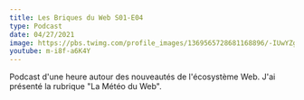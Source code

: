 ```yaml
---
title: Les Briques du Web S01-E04
type: Podcast
date: 04/27/2021
image: https://pbs.twimg.com/profile_images/1369565728681168896/-IUwYZgB_400x400.png
youtube: m-i8f-a6K4Y
---
```


Podcast d'une heure autour des nouveautés de l'écosystème Web. J'ai
présenté la rubrique "La Météo du Web".
